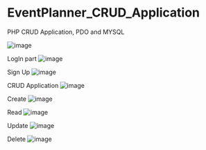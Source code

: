 # EventPlanner_CRUD_Application

PHP CRUD Application, PDO and MYSQL

![image](https://user-images.githubusercontent.com/74629111/191484948-a66438d5-e0be-4880-bfda-906d52bc6629.png)

LogIn part
![image](https://user-images.githubusercontent.com/74629111/191485219-a91065fc-9241-4e13-b46a-b8d1e518c756.png)

Sign Up
![image](https://user-images.githubusercontent.com/74629111/191485320-a6268442-522e-4e35-8630-2736d88c0bbf.png)

CRUD Application
![image](https://user-images.githubusercontent.com/74629111/191485719-768e0e04-ff89-47fd-bed5-1b567d45ed77.png)

Create
![image](https://user-images.githubusercontent.com/74629111/191485841-4ab7636d-a0ad-4aae-8641-bbef02576a1d.png)

Read
![image](https://user-images.githubusercontent.com/74629111/191485927-1dfd0525-ae5d-48ed-b22e-00b61bebb21b.png)

Update
![image](https://user-images.githubusercontent.com/74629111/191486177-848b0396-3ea4-4d26-96f1-035608b0aa70.png)

Delete
![image](https://user-images.githubusercontent.com/74629111/191486348-0481212c-2551-45aa-9139-d0a25c5bf5e4.png)

